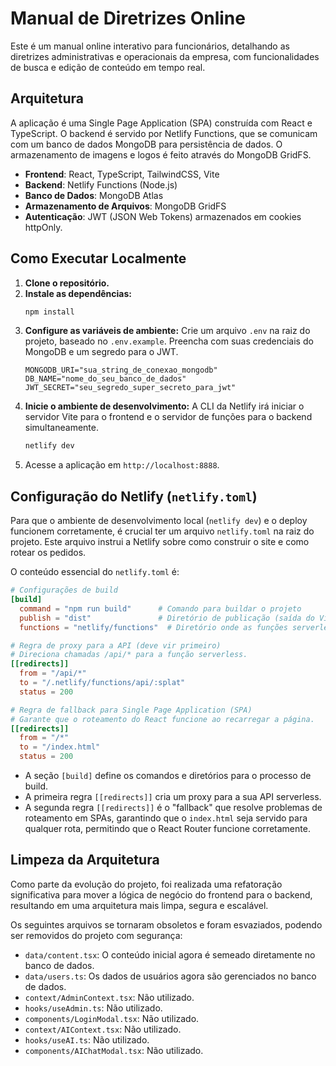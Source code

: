 # Manual de Diretrizes Online

Este é um manual online interativo para funcionários, detalhando as diretrizes administrativas e operacionais da empresa, com funcionalidades de busca e edição de conteúdo em tempo real.

## Arquitetura

A aplicação é uma Single Page Application (SPA) construída com React e TypeScript. O backend é servido por Netlify Functions, que se comunicam com um banco de dados MongoDB para persistência de dados. O armazenamento de imagens e logos é feito através do MongoDB GridFS.

- **Frontend**: React, TypeScript, TailwindCSS, Vite
- **Backend**: Netlify Functions (Node.js)
- **Banco de Dados**: MongoDB Atlas
- **Armazenamento de Arquivos**: MongoDB GridFS
- **Autenticação**: JWT (JSON Web Tokens) armazenados em cookies httpOnly.

## Como Executar Localmente

1.  **Clone o repositório.**
2.  **Instale as dependências:**
    ```bash
    npm install
    ```
3.  **Configure as variáveis de ambiente:**
    Crie um arquivo `.env` na raiz do projeto, baseado no `.env.example`. Preencha com suas credenciais do MongoDB e um segredo para o JWT.
    ```
    MONGODB_URI="sua_string_de_conexao_mongodb"
    DB_NAME="nome_do_seu_banco_de_dados"
    JWT_SECRET="seu_segredo_super_secreto_para_jwt"
    ```
4.  **Inicie o ambiente de desenvolvimento:**
    A CLI da Netlify irá iniciar o servidor Vite para o frontend e o servidor de funções para o backend simultaneamente.
    ```bash
    netlify dev
    ```
5.  Acesse a aplicação em `http://localhost:8888`.

## Configuração do Netlify (`netlify.toml`)

Para que o ambiente de desenvolvimento local (`netlify dev`) e o deploy funcionem corretamente, é crucial ter um arquivo `netlify.toml` na raiz do projeto. Este arquivo instrui a Netlify sobre como construir o site e como rotear os pedidos.

O conteúdo essencial do `netlify.toml` é:

```toml
# Configurações de build
[build]
  command = "npm run build"      # Comando para buildar o projeto
  publish = "dist"               # Diretório de publicação (saída do Vite)
  functions = "netlify/functions"  # Diretório onde as funções serverless estão

# Regra de proxy para a API (deve vir primeiro)
# Direciona chamadas /api/* para a função serverless.
[[redirects]]
  from = "/api/*"
  to = "/.netlify/functions/api/:splat"
  status = 200

# Regra de fallback para Single Page Application (SPA)
# Garante que o roteamento do React funcione ao recarregar a página.
[[redirects]]
  from = "/*"
  to = "/index.html"
  status = 200
```
- A seção `[build]` define os comandos e diretórios para o processo de build.
- A primeira regra `[[redirects]]` cria um proxy para a sua API serverless.
- A segunda regra `[[redirects]]` é o "fallback" que resolve problemas de roteamento em SPAs, garantindo que o `index.html` seja servido para qualquer rota, permitindo que o React Router funcione corretamente.

## Limpeza da Arquitetura

Como parte da evolução do projeto, foi realizada uma refatoração significativa para mover a lógica de negócio do frontend para o backend, resultando em uma arquitetura mais limpa, segura e escalável.

Os seguintes arquivos se tornaram obsoletos e foram esvaziados, podendo ser removidos do projeto com segurança:

-   `data/content.tsx`: O conteúdo inicial agora é semeado diretamente no banco de dados.
-   `data/users.ts`: Os dados de usuários agora são gerenciados no banco de dados.
-   `context/AdminContext.tsx`: Não utilizado.
-   `hooks/useAdmin.ts`: Não utilizado.
-   `components/LoginModal.tsx`: Não utilizado.
-   `context/AIContext.tsx`: Não utilizado.
-   `hooks/useAI.ts`: Não utilizado.
-   `components/AIChatModal.tsx`: Não utilizado.